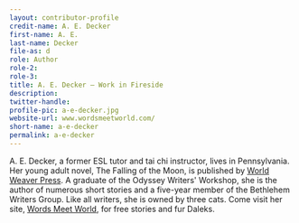 ```yaml
---
layout: contributor-profile
credit-name: A. E. Decker
first-name: A. E.
last-name: Decker
file-as: d
role: Author
role-2:
role-3:
title: A. E. Decker — Work in Fireside
description: 
twitter-handle:
profile-pic: a-e-decker.jpg
website-url: www.wordsmeetworld.com/
short-name: a-e-decker
permalink: a-e-decker
---
```


A. E. Decker, a former ESL tutor and tai chi instructor, lives in Pennsylvania. Her young adult novel, The Falling of the Moon, is published by [World Weaver Press](http://www.worldweaverpress.com/store/p78/The_Falling_of_the_Moon.html). A graduate of the Odyssey Writers' Workshop, she is the author of numerous short stories and a five-year member of the Bethlehem Writers Group. Like all writers, she is owned by three cats. Come visit her site, [Words Meet World](http://www.wordsmeetworld.com/), for free stories and fur Daleks.
